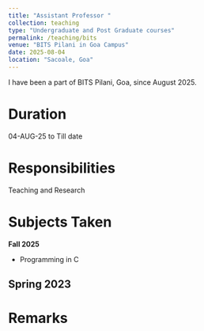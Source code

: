 ```yaml
---
title: "Assistant Professor "
collection: teaching
type: "Undergraduate and Post Graduate courses"
permalink: /teaching/bits
venue: "BITS Pilani in Goa Campus"
date: 2025-08-04
location: "Sacoale, Goa"
---
```


I have been a part of BITS Pilani, Goa, since August 2025.

Duration
======
04-AUG-25 to Till date

Responsibilities
======
Teaching and Research

Subjects Taken
======
**Fall 2025**  <!Odd semester>
- Programming in C

**Spring 2023** <!Even Semester>  
- 

Remarks
======

